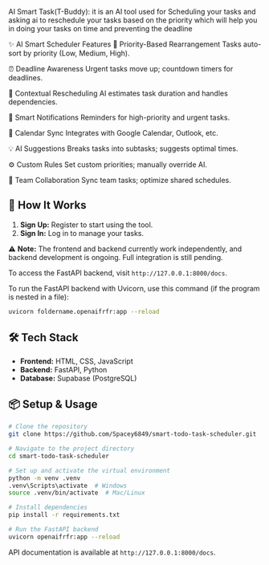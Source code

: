 AI Smart Task(T-Buddy): it is an AI tool used for Scheduling your tasks and asking ai to reschedule your tasks based on the priority which will help you in doing your tasks on time and preventing the deadline

✨ AI Smart Scheduler Features
🎯 Priority-Based Rearrangement
Tasks auto-sort by priority (Low, Medium, High).

⏰ Deadline Awareness
Urgent tasks move up; countdown timers for deadlines.

🧠 Contextual Rescheduling
AI estimates task duration and handles dependencies.

🔔 Smart Notifications
Reminders for high-priority and urgent tasks.

📅 Calendar Sync
Integrates with Google Calendar, Outlook, etc.

💡 AI Suggestions
Breaks tasks into subtasks; suggests optimal times.

⚙️ Custom Rules
Set custom priorities; manually override AI.

👥 Team Collaboration
Sync team tasks; optimize shared schedules.



## 🎯 How It Works

1. **Sign Up:** Register to start using the tool.
2. **Sign In:** Log in to manage your tasks.

⚠️ **Note:** The frontend and backend currently work independently, and backend development is ongoing. Full integration is still pending.

To access the FastAPI backend, visit `http://127.0.0.1:8000/docs`.

To run the FastAPI backend with Uvicorn, use this command (if the program is nested in a file):

```bash
uvicorn foldername.openaifrfr:app --reload
```

## 🛠 Tech Stack

- **Frontend:** HTML, CSS, JavaScript
- **Backend:** FastAPI, Python
- **Database:** Supabase (PostgreSQL)

## 📦 Setup & Usage

```bash
# Clone the repository
git clone https://github.com/Spacey6849/smart-todo-task-scheduler.git

# Navigate to the project directory
cd smart-todo-task-scheduler

# Set up and activate the virtual environment
python -m venv .venv
.venv\Scripts\activate  # Windows
source .venv/bin/activate  # Mac/Linux

# Install dependencies
pip install -r requirements.txt

# Run the FastAPI backend
uvicorn openaifrfr:app --reload
```

API documentation is available at `http://127.0.0.1:8000/docs`.

